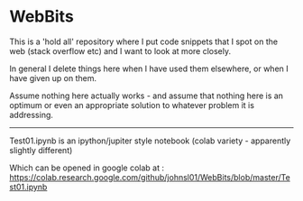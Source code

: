 # WebBits

This is a 'hold all' repository where I put code snippets that I spot on the web (stack overflow etc) 
and I want to look at more closely.

In general I delete things here when I have used them elsewhere, or when I have given up on them.

Assume nothing here actually works - and assume that nothing here is an optimum or even an appropriate 
solution to whatever problem it is addressing.

---------------

Test01.ipynb is an ipython/jupiter style notebook (colab variety - apparently slightly different)

Which can be opened in google colab 
at : 
https://colab.research.google.com/github/johnsl01/WebBits/blob/master/Test01.ipynb

